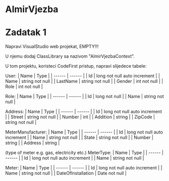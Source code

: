 # AlmirVjezba

# Zadatak 1

Napravi VisualStudio web projekat, EMPTY!!!

U njemu dodaj ClassLibrary sa nazivom "AlmirVjezbaContext".


U tom projektu, koristeci CodeFirst pristup, napravi slijedece tabele:

User:
| Name | Type |
| ------ | ------ |
| Id | long not null auto increment |
| Name | string not null |
| LastName | string not null |
| Gender | int not null |
| Role | int not null |


Role: 
| Name | Type |
| ------ | ------ |
| Id | long not null |
| Name | string not null |


Address: 
| Name | Type |
| ------ | ------ |
| Id | long not null auto increment |
| Street | string not null |
| Number | int |
| Addition | string |
| ZipCode | string not null |


MeterManufacturer: 
| Name | Type |
| ------ | ------ |
| Id | long not null auto increment |
| Name | string not null |
| State | string not null |
| Number | string |
| Address | string |


(type of meter e.g. gas, electricity etc.)
MeterType: 
| Name | Type |
| ------ | ------ |
| Id | long not null auto increment |
| Name | string not null |


Meter: 
| Name | Type |
| ------ | ------ |
| Id | long not null auto increment |
| Name | string not null |
| DateOfInstallation | Date not null |

